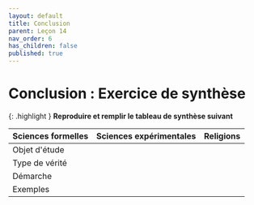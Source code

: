 ```yaml
---
layout: default
title: Conclusion
parent: Leçon 14
nav_order: 6
has_children: false
published: true
---
```

# Conclusion : Exercice de synthèse

{: .highlight }
**Reproduire et remplir le tableau de synthèse suivant**

| Sciences formelles |	Sciences expérimentales |	Religions |
|---|---|---|
| Objet d'étude | | |			
| Type de vérité	| | |			
| Démarche 		| | |		
| Exemples| | |				





